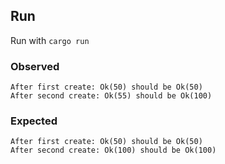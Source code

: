 ## Run
Run with `cargo run`

### Observed
```
After first create: Ok(50) should be Ok(50)
After second create: Ok(55) should be Ok(100)
```

### Expected
```
After first create: Ok(50) should be Ok(50)
After second create: Ok(100) should be Ok(100)
```